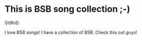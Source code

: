 This is BSB song collection ;-)
===============================

GitRnD

I love BSB songs!
I have a collection of BSB. Check this out guys!

